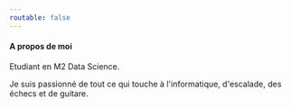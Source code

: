 ```yaml
---
routable: false
---
```


#### A propos de moi

Etudiant en M2 Data Science.

Je suis passionné de tout ce qui touche à l'informatique, d'escalade, des échecs et de guitare.


